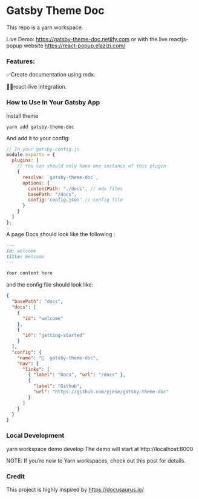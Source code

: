 # Gatsby Theme Doc

This repo is a yarn workspace.

Live Demo: https://gatsby-theme-doc.netlify.com or with the live reactjs-popup website https://react-popup.elazizi.com/

### Features:

✅Create documentation using mdx.

🕵🏼‍react-live integration.

### How to Use In Your Gatsby App

Install theme

```
yarn add gatsby-theme-doc

```

And add it to your config:

```js
// In your gatsby-config.js
module.exports = {
  plugins: [
    // You can should only have one instance of this plugin
    {
      resolve: `gatsby-theme-doc`,
      options: {
        contentPath: "./docs", // mdx files
        basePath: "/docs",
        config:'config.json' // config file
      }
    }
  ]
};


```

A page Docs should look like the following :

```md
---
id: welcome
title: Welcome
---

Your content here
```

and the config file should look like:

```json
{
  "basePath": "docs",
  "docs": [
    {
      "id": "welcome"
    },
    {
      "id": "getting-started"
    }
  ],
  "config": {
    "name": "📖  gatsby-theme-doc",
    "nav": {
      "links": [
        { "label": "Docs", "url": "/docs" },
        {
          "label": "Github",
          "url": "https://github.com/yjose/gatsby-theme-doc"
        }
      ]
    }
  }
}
```

### Local Development

yarn workspace demo develop
The demo will start at http://localhost:8000

NOTE: If you’re new to Yarn workspaces, check out this post for details.

### Credit

This project is highly inspired by https://docusaurus.io/
